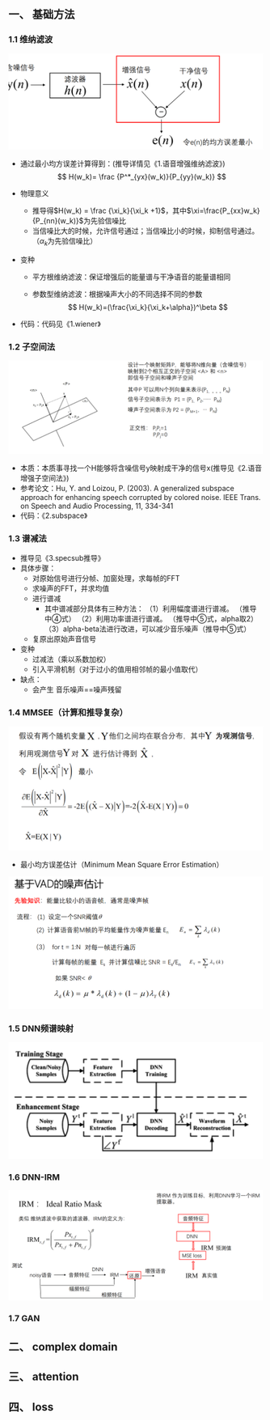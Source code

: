 ## 一、 基础方法

### 1.1 维纳滤波

![image-20210924224901160](readme_detail.assets/image-20210924224901160.png)

- 通过最小均方误差计算得到：(推导详情见《1.语音增强维纳滤波》)
  $$
  H(w_k)= \frac {P^*_{yx}(w_k)}{P_{yy}(w_k)}
  $$

- 物理意义
  - 推导得$H(w_k) = \frac {\xi_k}{\xi_k +1}$，其中$\xi=\frac{P_{xx}w_k}{P_{nn}(w_k)}$为先验信噪比
  - 当信噪比大的时候，允许信号通过；当信噪比小的时候，抑制信号通过。（$\alpha_k$为先验信噪比）
- 变种
  - 平方根维纳滤波：保证增强后的能量谱与干净语音的能量谱相同
  
  - 参数型维纳滤波：根据噪声大小的不同选择不同的参数
    $$
    H(w_k)=(\frac{\xi_k}{\xi_k+\alpha})^\beta
    $$
    
  
- 代码：代码见《1.wiener》

### 1.2 子空间法

![image-20210925101656126](readme_detail.assets/image-20210925101656126.png)

- 本质：本质事寻找一个H能够将含噪信号y映射成干净的信号x(推导见《2.语音增强子空间法》)
- 参考论文：Hu, Y. and Loizou, P. (2003). A generalized subspace approach for enhancing speech corrupted by colored noise. IEEE Trans. on Speech and Audio Processing, 11, 334-341  
- 代码：《2.subspace》

### 1.3 谱减法

- 推导见《3.specsub推导》
- 具体步骤：
  - 对原始信号进行分帧、加窗处理，求每帧的FFT
  - 求噪声的FFT，并求均值
  - 进行谱减
    - 其中谱减部分具体有三种方法：
      （1）利用幅度谱进行谱减。 （推导中④式）
      （2）利用功率谱进行谱减。 （推导中⑤式，alpha取2）
      （3）alpha-beta法进行改进，可以减少音乐噪声（推导中⑤式）
  - 复原出原始声音信号
- 变种
  - 过减法（乘以系数加权）
  - 引入平滑机制（对于过小的值用相邻帧的最小值取代）
- 缺点：
  - 会产生 音乐噪声==噪声残留

### 1.4 MMSEE（计算和推导复杂）

![image-20210925105309373](readme_detail.assets/image-20210925105309373.png)

- 最小均方误差估计（Minimum Mean Square Error Estimation）  

![image-20210925105634721](readme_detail.assets/image-20210925105634721.png)

### 1.5 DNN频谱映射

<img src="readme_detail.assets/image-20210925111312301.png" alt="image-20210925111312301" style="zoom:50%;" />

### 1.6 DNN-IRM

![image-20210925122320974](readme_detail.assets/image-20210925122320974.png)

### 1.7 GAN



## 二、 complex domain

## 三、 attention

## 四、 loss

